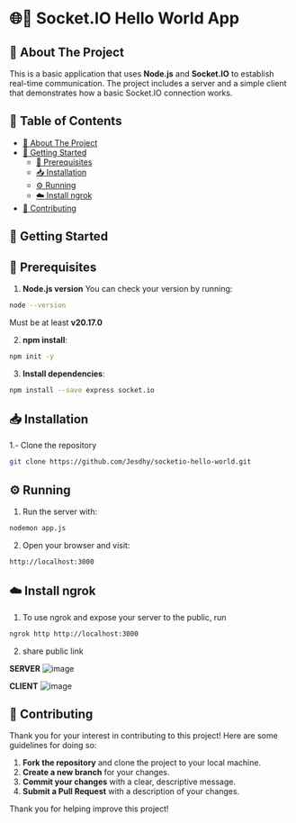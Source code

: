 # 🌐👋 Socket.IO Hello World App 
## 📘 About The Project
This is a basic application that uses **Node.js** and **Socket.IO** to establish real-time communication. The project includes a server and a simple client that demonstrates how a basic Socket.IO connection works. 

## 📑 Table of Contents

- [📘 About The Project](#about-the-project)
- [🚀 Getting Started](#getting-started)
  - [🔧 Prerequisites](#prerequisites)
  - [📥 Installation](#installation)
  - [⚙️ Running](#running)
  - [☁️ Install ngrok](#running-with-docker)
- [🤝 Contributing](#contributing)

## 🚀 Getting Started
## 🔧 Prerequisites
1. **Node.js version** You can check your version by running:
```sh
node --version
```
Must be at least **v20.17.0**

2. **npm install**:
```sh
npm init -y
``` 
3. **Install dependencies**:
```sh
npm install --save express socket.io
``` 
## 📥 Installation
1.- Clone the repository

   ```sh
   git clone https://github.com/Jesdhy/socketio-hello-world.git
  ```
## ⚙️ Running
1. Run the server with:
```sh
nodemon app.js
```
2. Open your browser and visit:
```sh
http://localhost:3000
```
## ☁️ Install ngrok
1. To use ngrok and expose your server to the public, run
```sh
ngrok http http://localhost:3000
```
2. share public link

**SERVER**
![image](https://github.com/user-attachments/assets/feb3d477-da7a-408e-ae40-7a6c7fc69aad)

**CLIENT**
![image](https://github.com/user-attachments/assets/c20b53eb-5377-49bc-b2bc-360b1e81527c)

## 🤝 Contributing
Thank you for your interest in contributing to this project! Here are some guidelines for doing so:
1. **Fork the repository** and clone the project to your local machine.
2. **Create a new branch** for your changes.
3. **Commit your changes** with a clear, descriptive message.
4. **Submit a Pull Request** with a description of your changes.

Thank you for helping improve this project!
